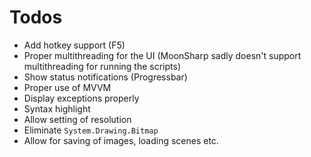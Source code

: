 # Todos

* Add hotkey support (F5)
* Proper multithreading for the UI (MoonSharp sadly doesn't support multithreading for running the scripts)
* Show status notifications (Progressbar)
* Proper use of MVVM
* Display exceptions properly
* Syntax highlight
* Allow setting of resolution
* Eliminate `System.Drawing.Bitmap`
* Allow for saving of images, loading scenes etc.